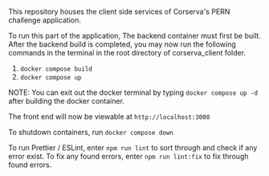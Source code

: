 This repository houses the client side services of Corserva's PERN challenge application.

To run this part of the application, The backend container must first be built. After the backend build is completed, you may now run the following commands in the terminal in the root directory of corserva_client folder.

1. `docker compose build`
2. `docker compose up`

NOTE: You can exit out the docker terminal by typing `docker compose up -d` after building the docker container.

The front end will now be viewable at `http://localhost:3000`

To shutdown containers, run `docker compose down`

To run Prettier / ESLint, enter `npm run lint` to sort through and check if any error exist. To fix any found errors, enter `npm run lint:fix` to fix through found errors.
